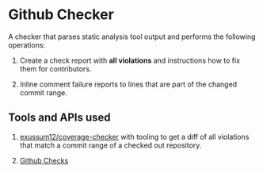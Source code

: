 # Github Checker

A checker that parses static analysis tool output and performs the following
operations:

1. Create a check report with **all violations** and instructions how to fix
   them for contributors.

2. Inline comment failure reports to lines that are part of the changed commit
   range.

## Tools and APIs used

1. [exussum12/coverage-checker](https://github.com/exussum12/coverageChecker)
   with tooling to get a diff of all violations that match a commit range of a
   checked out repository.

2. [Github Checks](https://developer.github.com/v3/checks/)
